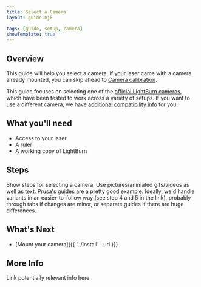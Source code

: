 ```yaml
---
title: Select a Camera
layout: guide.njk

tags: [guide, setup, camera]
showTemplate: true
---
```


## Overview

This guide will help you select a camera. If your laser came with a camera already mounted, you can skip ahead to [Camera calibration](#).

This guide focuses on selecting one of the [official LightBurn cameras](https://lightburnsoftware.com/collections/cameras), which have been tested to work across a variety of setups. If you want to use a different camera, we have [additional compatibility info](#) for you.

## What you'll need

- Access to your laser
- A ruler
- A working copy of LightBurn

## Steps

Show steps for selecting a camera. Use pictures/animated gifs/videos as well as text. [Prusa's guides](https://help.prusa3d.com/guide/how-to-replace-a-heatbed-thermistor-mk3s-mk3s-mk2-5s-mk2s_19272) are a pretty good example. Ideally, we'd handle variants in an easier-to-follow way (see step 4 and 5 in the link), probably through tabs if changes are minor, or separate guides if there are huge differences.

## What's Next

- [Mount your camera]({{ '../Install' | url }})

## More Info

Link potentially relevant info here